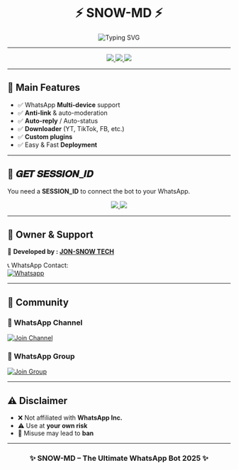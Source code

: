 <h1 align="center">⚡ SNOW-MD ⚡</h1>

<p align="center">
  <img src="https://iili.io/KX0B4nI.jpg/ font=Black+Ops+One&size=65&pause=1000&color=FF4C29&center=true&vCenter=true&width=1000&height=120&lines=SNOW-MD;ADVANCED+WHATSAPP+BOT;BY+JON-SNOW TECH" alt="Typing SVG" />
</p>

---

<p align="center">
<a href="https://github.com/JON-TERMINATOR/SNOW-MD/fork">
  <img src="https://img.shields.io/badge/🍴 Fork%20This%20Repo-FF4C29?style=for-the-badge&logo=git&logoColor=white" />
</a>
<a href="https://github.com/JON-TERMINATOR/SNOW-MD/stargazers/">
  <img src="https://img.shields.io/badge/⭐ Give%20a%20Star-yellow?style=for-the-badge&logo=github" />
</a>
<a href="https://wa.me/50949100359,18493879366?text=*Hello+JON-SMOW,+I+need+help+SNOW-MD!*">
  <img src="https://img.shields.io/badge/📞 Contact%20Owner-25D366?style=for-the-badge&logo=whatsapp" />
</a>
</p>

---

## 🚀 Main Features

- ✅ WhatsApp **Multi-device** support  
- ✅ **Anti-link** & auto-moderation  
- ✅ **Auto-reply** / Auto-status  
- ✅ **Downloader** (YT, TikTok, FB, etc.)  
- ✅ **Custom plugins**  
- ✅ Easy & Fast **Deployment**  

---

## 🔑 𝑮𝑬𝑻 𝑺𝑬𝑺𝑺𝑰𝑶𝑵_𝑰𝑫

You need a **SESSION_ID** to connect the bot to your WhatsApp.  

<p align="center">
<a href="https://gaara-xmd-session.onrender.com/">
  <img src="https://img.shields.io/badge/⚡ Get%20Pairing%20Code-FF8700?style=for-the-badge&logo=whatsapp" />
</a>
<a href="https://gaara-xmd-session.onrender.com/pair">
  <img src="https://img.shields.io/badge/📱 Scan%20QR%20Code-FF009D?style=for-the-badge&logo=whatsapp" />
</a>
</p>

---

## 👑 Owner & Support

👤 **Developed by : [JON-SNOW TECH](https://github.com/JON-TERMINATOR)**  

📞 WhatsApp Contact:  
[![Whatsapp](https://img.shields.io/badge/Chat%20With%20Owner-25D366?style=for-the-badge&logo=whatsapp)](https://wa.me/50949100359,18493879366?text=*Hello+JON-SNOW,+I+need+help+with+SNOW-MD!*)

---

## 📢 Community

### 🔗 WhatsApp Channel  
[![Join Channel](https://img.shields.io/badge/Join-WhatsApp%20Channel-25D366?style=for-the-badge&logo=whatsapp)](https://whatsapp.com/channel/0029VbBMTVRJUM2WWmJxKq1c)

### 👥 WhatsApp Group  
[![Join Group](https://img.shields.io/badge/Join-WhatsApp%20Group-128C7E?style=for-the-badge&logo=whatsapp)](https://chat.whatsapp.com/HQxWkM7ofnzKMQu2vesVMu)

---

## ⚠️ Disclaimer

- ❌ Not affiliated with **WhatsApp Inc.** 
- ⚠️ Use at **your own risk**  
- 🚫 Misuse may lead to **ban**  

---

<h3 align="center">✨ SNOW-MD – The Ultimate WhatsApp Bot 2025 ✨</h3>
